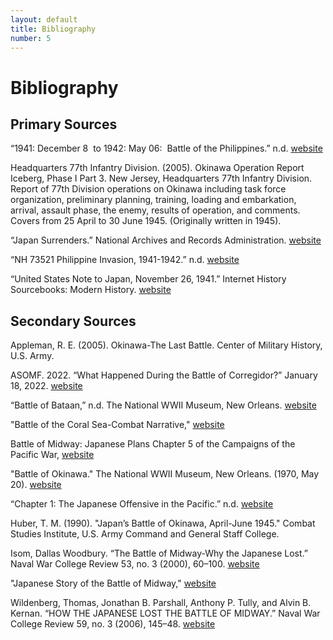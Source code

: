```yaml
---
layout: default
title: Bibliography
number: 5
---
```


# Bibliography

## Primary Sources

“1941: December 8  to 1942: May 06:  Battle of the Philippines.” n.d. [website](https://www.history.navy.mil/content/history/museums/nmusn/explore/photography/wwii/wwii-pacific/us-entry-into-wwii-japanese-offensive/1941-december-8-1942-may-6-philippines.html.)

Headquarters 77th Infantry Division. (2005). Okinawa Operation Report Iceberg, Phase I Part 3. New Jersey, Headquarters 77th Infantry Division. Report of 77th Division operations on Okinawa including task force organization, preliminary planning, training, loading and embarkation, arrival, assault phase, the enemy, results of operation, and comments. Covers from 25 April to 30 June 1945. (Originally written in 1945).

“Japan Surrenders.” National Archives and Records Administration. [website](https://www.archives.gov/exhibits/featured-documents/japanese-surrender-document.)

“NH 73521 Philippine Invasion, 1941-1942.” n.d. [website](https://www.history.navy.mil/content/history/nhhc/our-collections/photography/numerical-list-of-images/nhhc-series/nh-series/NH-73000/NH-73521.html.)

“United States Note to Japan, November 26, 1941.” Internet History Sourcebooks: Modern History. [website](https://sourcebooks.fordham.edu/mod/1941pearl.asp#a11261941.)


## Secondary Sources

Appleman, R. E. (2005). Okinawa-The Last Battle. Center of Military History, U.S. Army.

ASOMF. 2022. “What Happened During the Battle of Corregidor?” January 18, 2022. [website](https://www.asomf.org/what-happened-during-the-battle-of-corregidor/.)

“Battle of Bataan,” n.d. The National WWII Museum, New Orleans. [website](https://www.nationalww2museum.org/war/topics/battle-bataan-death-march#:~:text=The%20USAFFE%20were%20able%20to,in%20a%20very%20bad%20position.)

"Battle of the Coral Sea-Combat Narrative," [website](www.history.navy.mil/research/library/online-reading-room/title-list-alphabetically/b/battle-of-the-coral-sea-combat-narrative.html.)

Battle of Midway: Japanese Plans Chapter 5 of the Campaigns of the Pacific War, [website](www.history.navy.mil/research/library/online-reading-room/title-list-alphabetically/b/battle-of-midway-japanese-plans-chapter-5-of-the-campaigns-of-the-pacific-war.html.)

"Battle of Okinawa." The National WWII Museum, New Orleans. (1970, May 20). [website](https://www.nationalww2museum.org/war/topics/battle-of-okinawa#:~:text=On%20April%201%2C%201945%2C%20more,anticipated%20invasion%20of%20mainland%20Japan.)

“Chapter 1: The Japanese Offensive in the Pacific.” n.d. [website](https://www.history.army.mil/books/wwii/MacArthur%20Reports/MacArthur%20V1/ch01.htm#:~:text=Flanking%20the%20vital%20sea%20routes,the%20way%20for%20amphibious%20assaults.)

Huber, T. M. (1990). "Japan’s Battle of Okinawa, April-June 1945." Combat Studies Institute, U.S. Army Command and General Staff College.

Isom, Dallas Woodbury. “The Battle of Midway-Why the Japanese Lost.” Naval War College Review 53, no. 3 (2000), 60–100. [website](http://www.jstor.org/stable/44638333.)

"Japanese Story of the Battle of Midway," [website](www.history.navy.mil/research/library/online-reading-room/title-list-alphabetically/j/japanese-story-of-the-battle-of-midway.html.)

Wildenberg, Thomas, Jonathan B. Parshall, Anthony P. Tully, and Alvin B. Kernan. “HOW THE JAPANESE LOST THE BATTLE OF MIDWAY.” Naval War College Review 59, no. 3 (2006), 145–48. [website](http://www.jstor.org/stable/26396752.)
